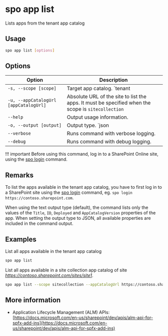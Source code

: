 # spo app list

Lists apps from the tenant app catalog

## Usage

```sh
spo app list [options]
```

## Options

Option|Description
------|-----------
`-s, --scope [scope]`|Target app catalog. `tenant|sitecollection`. Default `tenant`.
`-u, --appCatalogUrl [appCatalogUrl]`|Absolute URL of the site to list the apps. It must be specified when the scope is `sitecollection`
`--help`|Output usage information.
`-o, --output [output]`|Output type. `json|text`. Default `text`.
`--verbose`|Runs command with verbose logging.
`--debug`|Runs command with debug logging.

!!! important
    Before using this command, log in to a SharePoint Online site, using the [spo login](../login.md) command.

## Remarks

To list the apps available in the tenant app catalog, you have to first log in to a SharePoint site using the [spo login](../login.md) command, eg. `spo login https://contoso.sharepoint.com`.

When using the text output type (default), the command lists only the values of the `Title`, `ID`, `Deployed` and `AppCatalogVersion` properties of the app. When setting the output type to JSON, all available properties are included in the command output.

## Examples

List all apps available in the tenant app catalog

```sh
spo app list
```

List all apps available in a site collection app catalog of site _https://contoso.sharepoint.com/sites/site1_.

```sh
spo app list --scope sitecollection --appCatalogUrl https://contoso.sharepoint.com/sites/site1/AppCatalog
```

## More information

- Application Lifecycle Management (ALM) APIs: [https://docs.microsoft.com/en-us/sharepoint/dev/apis/alm-api-for-spfx-add-ins](https://docs.microsoft.com/en-us/sharepoint/dev/apis/alm-api-for-spfx-add-ins)
